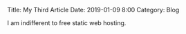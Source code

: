 Title: My Third Article
Date: 2019-01-09 8:00
Category: Blog

I am indifferent to free static web hosting.